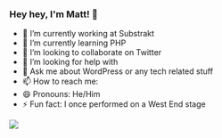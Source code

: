 ### Hey hey, I'm Matt! 👋

- 🔭 I’m currently working at Substrakt
- 🌱 I’m currently learning PHP
- 👯 I’m looking to collaborate on Twitter
- 🤔 I’m looking for help with 
- 💬 Ask me about WordPress or any tech related stuff
- 📫 How to reach me: 
- 😄 Pronouns: He/Him
- ⚡ Fun fact: I once performed on a West End stage

<img src="https://github-readme-stats.vercel.app/api?username=iammattbourne&&show_icons=true&title_color=ffffff&icon_color=ffffff&text_color=daf7dc&bg_color=09076C">
